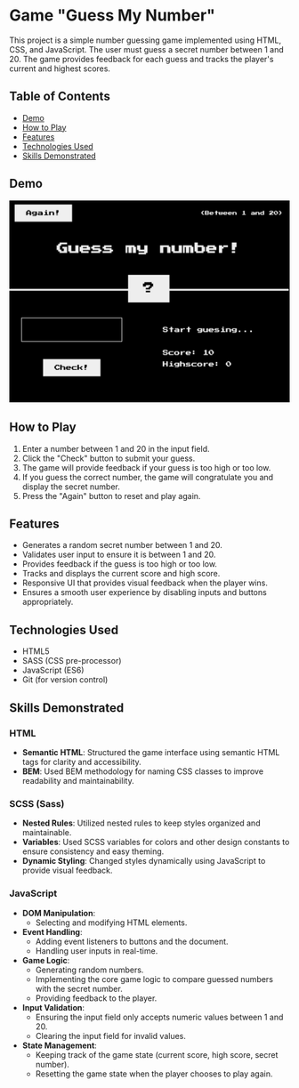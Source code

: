 # Game "Guess My Number"

This project is a simple number guessing game implemented using HTML, CSS, and JavaScript. The user must guess a secret number between 1 and 20. The game provides feedback for each guess and tracks the player's current and highest scores.

## Table of Contents

- [Demo](#demo)
- [How to Play](#how-to-play)
- [Features](#features)
- [Technologies Used](#technologies-used)
- [Skills Demonstrated](#skills-demonstrated)

## Demo

![Game Screenshot](img/screenshot.png)

## How to Play

1. Enter a number between 1 and 20 in the input field.
2. Click the "Check" button to submit your guess.
3. The game will provide feedback if your guess is too high or too low.
4. If you guess the correct number, the game will congratulate you and display the secret number.
5. Press the "Again" button to reset and play again.

## Features

- Generates a random secret number between 1 and 20.
- Validates user input to ensure it is between 1 and 20.
- Provides feedback if the guess is too high or too low.
- Tracks and displays the current score and high score.
- Responsive UI that provides visual feedback when the player wins.
- Ensures a smooth user experience by disabling inputs and buttons appropriately.

## Technologies Used

- HTML5
- SASS (CSS pre-processor)
- JavaScript (ES6)
- Git (for version control)

## Skills Demonstrated

### HTML

- **Semantic HTML**: Structured the game interface using semantic HTML tags for clarity and accessibility.
- **BEM**: Used BEM methodology for naming CSS classes to improve readability and maintainability.

### SCSS (Sass)

- **Nested Rules**: Utilized nested rules to keep styles organized and maintainable.
- **Variables**: Used SCSS variables for colors and other design constants to ensure consistency and easy theming.
- **Dynamic Styling**: Changed styles dynamically using JavaScript to provide visual feedback.

### JavaScript

- **DOM Manipulation**:
  - Selecting and modifying HTML elements.
- **Event Handling**:
  - Adding event listeners to buttons and the document.
  - Handling user inputs in real-time.
- **Game Logic**:
  - Generating random numbers.
  - Implementing the core game logic to compare guessed numbers with the secret number.
  - Providing feedback to the player.
- **Input Validation**:
  - Ensuring the input field only accepts numeric values between 1 and 20.
  - Clearing the input field for invalid values.
- **State Management**:
  - Keeping track of the game state (current score, high score, secret number).
  - Resetting the game state when the player chooses to play again.
